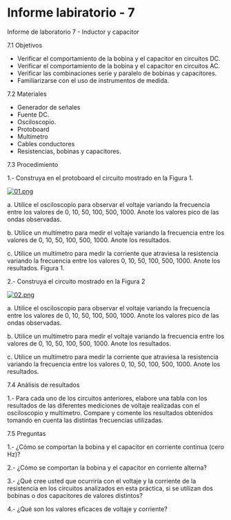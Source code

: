 # Informe labiratorio - 7
 Informe de laboratorio 7 - Inductor y capacitor

7.1 Objetivos 
 
- Verificar el comportamiento de la bobina y el capacitor en circuitos DC. 
- Verificar el comportamiento de la bobina y el capacitor en circuitos AC. 
- Verificar las combinaciones serie y paralelo de bobinas y capacitores. 
- Familiarizarse con el uso de instrumentos de medida. 

7.2 Materiales 
- Generador de señales 
- Fuente DC. 
- Osciloscopio. 
- Protoboard 
- Multímetro 
- Cables conductores 
- Resistencias, bobinas y capacitores. 

7.3 Procedimiento 

1.- Construya en el protoboard el circuito mostrado en la Figura 1. 

[![01.png](https://i.postimg.cc/bvHrjmVw/01.png)](https://postimg.cc/Y40M6zw5)
 
a. Utilice el osciloscopio para observar el voltaje variando la frecuencia entre los 
valores de 0, 10, 50, 100, 500, 1000. Anote los valores pico de las ondas observadas. 

b. Utilice un multímetro para medir el voltaje variando la frecuencia entre los valores 
de 0, 10, 50, 100, 500, 1000. Anote los resultados. 

c. Utilice un multímetro para medir la corriente que atraviesa la resistencia variando la 
frecuencia entre los valores 0, 10, 50, 100, 500, 1000. Anote los resultados. 
Figura 1. 
 
2.- Construya el circuito mostrado en la Figura 2 

[![02.png](https://i.postimg.cc/1tvz8fQx/02.png)](https://postimg.cc/FdJvqFzG)

a. Utilice el osciloscopio para observar el voltaje variando la frecuencia entre los 
valores de 0, 10, 50, 100, 500, 1000. Anote los valores pico de las ondas observadas. 

b. Utilice un multímetro para medir el voltaje variando la frecuencia entre los valores 
de 0, 10, 50, 100, 500, 1000. Anote los resultados. 

c. Utilice un multímetro para medir la corriente que atraviesa la resistencia variando la 
frecuencia entre los valores 0, 10, 50, 100, 500, 1000. Anote los resultados. 

 
7.4 Análisis de resultados 

1.- Para cada uno de los circuitos anteriores, elabore una tabla con los resultados de las 
diferentes mediciones de voltaje realizadas con el osciloscopio y multímetro. Compare y 
comente los resultados obtenidos tomando en cuenta las distintas frecuencias utilizadas. 

7.5 Preguntas 

1.- ¿Cómo se comportan la bobina y el capacitor en corriente continua (cero Hz)? 

2.- ¿Cómo se comportan la bobina y el capacitor en corriente alterna? 

3.- ¿Qué cree usted que ocurriría con el voltaje y la corriente de la resistencia en los 
circuitos analizados en esta práctica, si se utilizan dos bobinas o dos capacitores de valores 
distintos? 

4.- ¿Qué son los valores eficaces de voltaje y corriente? 